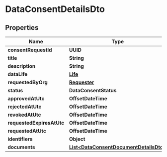 

# DataConsentDetailsDto


## Properties

Name | Type | Description | Notes
------------ | ------------- | ------------- | -------------
**consentRequestId** | **UUID** |  | 
**title** | **String** |  |  [optional]
**description** | **String** |  |  [optional]
**dataLife** | [**Life**](Life.md) |  |  [optional]
**requestedByOrg** | [**Requester**](Requester.md) |  |  [optional]
**status** | **DataConsentStatus** |  |  [optional]
**approvedAtUtc** | **OffsetDateTime** |  |  [optional]
**rejectedAtUtc** | **OffsetDateTime** |  |  [optional]
**revokedAtUtc** | **OffsetDateTime** |  |  [optional]
**requestedExpiresAtUtc** | **OffsetDateTime** |  |  [optional]
**requestedAtUtc** | **OffsetDateTime** |  |  [optional]
**identifiers** | **Object** |  |  [optional]
**documents** | [**List&lt;DataConsentDocumentDetailsDto&gt;**](DataConsentDocumentDetailsDto.md) |  |  [optional]



